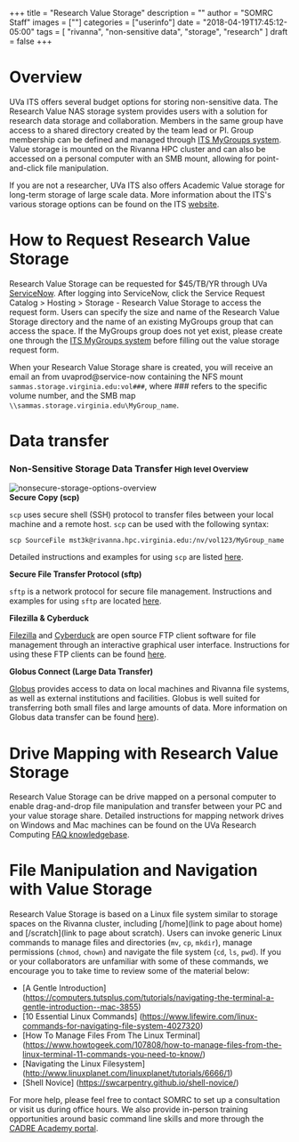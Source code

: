 +++
title = "Research Value Storage"
description = ""
author = "SOMRC Staff"
images = [""]
categories = ["userinfo"]
date = "2018-04-19T17:45:12-05:00"
tags = [
    "rivanna", 
    "non-sensitive data",
    "storage",
    "research"
]
draft = false
+++

# Overview

UVa ITS offers several budget options for storing non-sensitive data. The Research Value NAS storage system provides users with a solution for research data storage and collaboration. Members in the same group have access to a shared directory created by the team lead or PI. Group membership can be defined and managed through [ITS MyGroups system](http://its.virginia.edu/mygroups/). Value storage is mounted on the Rivanna HPC cluster and can also be accessed on a personal computer with an SMB mount, allowing for point-and-click file manipulation.

If you are not a researcher, UVa ITS also offers Academic Value storage for long-term storage of large scale data. More information about the ITS's various storage options can be found on the ITS [website](http://its.virginia.edu/hosting/storage/value.html).

# How to Request Research Value Storage

Research Value Storage can be requested for $45/TB/YR through UVa [ServiceNow](https://virginia.service-now.com/). After logging into ServiceNow, click the Service Request Catalog > Hosting > Storage - Research Value Storage to access the request form. Users can specify the size and name of the Research Value Storage directory and the name of an existing MyGroups group that can access the space. If the MyGroups group does not yet exist, please create one through the [ITS MyGroups system](http://its.virginia.edu/mygroups/) before filling out the value storage request form.

When your Research Value Storage share is created, you will receive an email an from uvaprod@service-now containing the NFS mount `sammas.storage.virginia.edu:vol###`, where ### refers to the specific volume number, and the SMB map `\\sammas.storage.virginia.edu\MyGroup_name`.

# Data transfer


<h3>
  Non-Sensitive Storage Data Transfer
  <small class="text-muted">High level Overview</small>
</h3>
<img src="https://s3.amazonaws.com/uvasom-assets/imgs/somrc-storage-nonsecure-apr2018.png" alt="nonsecure-storage-options-overview">

<div class="bd-callout bd-callout-warning">
<b>Secure Copy (scp)</b> 
<p><code>scp</code> uses secure shell (SSH) protocol to transfer files between your local machine and a remote host. <code>scp</code> can be used with the following syntax:</p>
<p><code>scp SourceFile mst3k@rivanna.hpc.virginia.edu:/nv/vol123/MyGroup_name</code></p>
<p>Detailed instructions and examples for using <code>scp</code> are listed <a href ="https://discuss.rc.virginia.edu/t/secure-copy-scp/740">here</a>.</p>
</div>

<div class="bd-callout bd-callout-warning">
<b>Secure File Transfer Protocol (sftp)</b> 
<p><code>sftp</code> is a network protocol for secure file management. Instructions and examples for using <code>sftp</code> are located <a href = "https://discuss.rc.virginia.edu/t/secure-file-transfer-protocol-sftp/741">here</a>.</p>
</div>

<div class="bd-callout bd-callout-warning">
<b>Filezilla & Cyberduck</b> 
<p><a href="https://filezilla-project.org/">Filezilla</a> and <a href="https://cyberduck.io/">Cyberduck</a> are open source FTP client software for file management through an interactive graphical user interface. Instructions for using these FTP clients can be found <a href ="https://discuss.rc.virginia.edu/t/file-management-with-an-ftp-client/742">here</a>.</p>
</div>

<div class="bd-callout bd-callout-warning">
<b>Globus Connect (Large Data Transfer)</b>
<p><a href="https://www.globus.org/">Globus</a> provides access to data on local machines and Rivanna file systems, as well as external institutions and facilities. Globus is well suited for transferring both small files and large amounts of data. More information on Globus data transfer can be found <a href ="https://discuss.rc.virginia.edu/t/globus-connect-data-transfer-introduction/345">here</a>).</p>
</div>

# Drive Mapping with Research Value Storage

Research Value Storage can be drive mapped on a personal computer to enable drag-and-drop file manipulation and transfer between your PC and your value storage share. Detailed instructions for mapping network drives on Windows and Mac machines can be found on the UVa Research Computing [FAQ knowledgebase](https://discuss.rc.virginia.edu/t/research-value-storage-drive-mapping/838).
 
# File Manipulation and Navigation with Value Storage
 
Research Value Storage is based on a Linux file system similar to storage spaces on the Rivanna cluster, including [/home](link to page about home) and [/scratch](link to page about scratch). Users can invoke generic Linux commands to manage files and directories (`mv`, `cp`, `mkdir`), manage permissions (`chmod`, `chown`) and navigate the file system (`cd`, `ls`, `pwd`).  If you or your collaborators are unfamiliar with some of these commands, we encourage you to take time to review some of the material below:

- [A Gentle Introduction] (https://computers.tutsplus.com/tutorials/navigating-the-terminal-a-gentle-introduction--mac-3855)
- [10 Essential Linux Commands] (https://www.lifewire.com/linux-commands-for-navigating-file-system-4027320)
- [How To Manage Files From The Linux Terminal] (https://www.howtogeek.com/107808/how-to-manage-files-from-the-linux-terminal-11-commands-you-need-to-know/)
- [Navigating the Linux Filesystem] (http://www.linuxplanet.com/linuxplanet/tutorials/6666/1)
- [Shell Novice] (https://swcarpentry.github.io/shell-novice/)

For more help, please feel free to contact SOMRC to set up a consultation or visit us during office hours. We also provide in-person training opportunities around basic command line skills and more through the [CADRE Academy portal](https://education.cadre.virginia.edu/#/home).